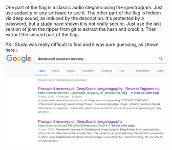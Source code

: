 One part of the flag is a classic audio stegano using the spectrogram. Just use audacity or any software to see it.
The other part of the flag is hidden via deep sound, as induced by the description.
It's protected by a password, but a [study](https://ryan.govost.es/2018/03/09/deepsound.html) have shown it is not really secure.
Just use the last version of john the ripper from git to extract the hash and crack it.
Then extract the second part of the flag.

PS : Study was really difficult to find and it was pure guessing, as shown here :
![google is your friend](Screenshot_google.png)
